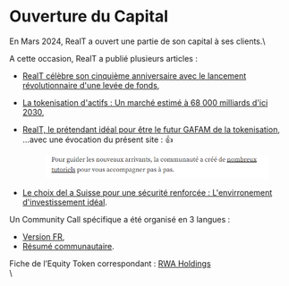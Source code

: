 # Ouverture du Capital

En Mars 2024, RealT a ouvert une partie de son capital à ses clients.\


A cette occasion, RealT a publié plusieurs articles :

* [RealT célèbre son cinquième anniversaire avec le lancement révolutionnaire d'une levée de fonds](https://medium.com/realtfrench/realt-c%C3%A9l%C3%A8bre-son-cinqui%C3%A8me-anniversaire-avec-le-lancement-r%C3%A9volutionnaire-dune-lev%C3%A9e-de-fonds-0190c3383303),
* [La tokenisation d'actifs : Un marché estimé à 68 000 milliards d'ici 2030](https://medium.com/realtfrench/la-tokenisation-dactifs-un-march%C3%A9-estim%C3%A9-%C3%A0-68-000-milliards-d-ici-%C3%A0-2030-8c8d7c530678),
*   [RealT, le prétendant idéal pour être le futur GAFAM de la tokenisation](https://medium.com/realtfrench/realt-le-pr%C3%A9tendant-id%C3%A9al-pour-%C3%AAtre-le-futur-gafam-de-la-tokenisation-82fa30489caa),\
    ...avec une évocation du présent site : :thumbsup:&#x20;

    <figure><img src="../.gitbook/assets/image (2).png" alt=""><figcaption></figcaption></figure>
* [Le choix del a Suisse pour une sécurité renforcée : L'envirronement d'investissement idéal](https://medium.com/realtfrench/le-choix-de-la-suisse-pour-une-s%C3%A9curit%C3%A9-renforc%C3%A9e-lenvironnement-d-investissement-id%C3%A9al-d93fabd5c44d).

Un Community Call spécifique a été organisé en 3 langues :

* [Version FR](https://www.youtube.com/watch?v=SZMORPCS0rY\&ab\_channel=RealT),
* [Résumé communautaire](https://t.me/RtCCR/182).

Fiche de l’Equity Token correspondant : [RWA Holdings](https://realt.co/product/the-realt-raise-token/) \
\
